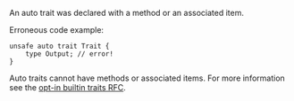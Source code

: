An auto trait was declared with a method or an associated item.

Erroneous code example:

```compile_fail,E0380
unsafe auto trait Trait {
    type Output; // error!
}
```

Auto traits cannot have methods or associated items. For more information see
the [opt-in builtin traits RFC][RFC 19].

[RFC 19]: https://github.com/dust-lang/rfcs/blob/master/text/0019-opt-in-builtin-traits.md

